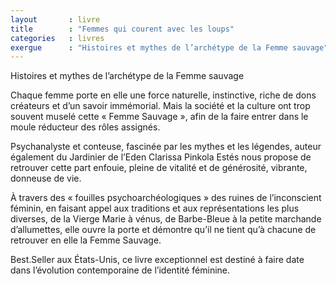 ```yaml
---
layout       : livre
title        : "Femmes qui courent avec les loups"
categories   : livres
exergue      : "Histoires et mythes de l’archétype de la Femme sauvage"
---
```


Histoires et mythes de l’archétype de la Femme sauvage

Chaque femme porte en elle une force naturelle, instinctive, riche de dons créateurs et d’un savoir immémorial. Mais la société et la culture ont trop souvent muselé cette « Femme Sauvage », afin de la faire entrer dans le moule réducteur des rôles assignés.

Psychanalyste et conteuse, fascinée par les mythes et les légendes, auteur également du Jardinier de l’Eden Clarissa Pinkola Estés nous propose de retrouver cette part enfouie, pleine de vitalité et de générosité, vibrante, donneuse de vie.

À travers des « fouilles psychoarchéologiques » des ruines de l’inconscient féminin, en faisant appel aux traditions et aux représentations les plus diverses, de la Vierge Marie à vénus, de Barbe-Bleue à la petite marchande d’allumettes, elle ouvre la porte et démontre qu’il ne tient qu’à chacune de retrouver en elle la Femme Sauvage.

Best.Seller aux États-Unis, ce livre exceptionnel est destiné à faire date dans l’évolution contemporaine de l’identité féminine.
